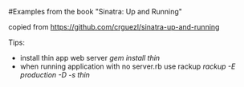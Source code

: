 #Examples from the book "Sinatra: Up and Running"

copied from https://github.com/crguezl/sinatra-up-and-running

Tips:
  * install thin app web server
  *gem install thin*
  * when running application with no server.rb use rackup
  *rackup -E production -D -s thin*
